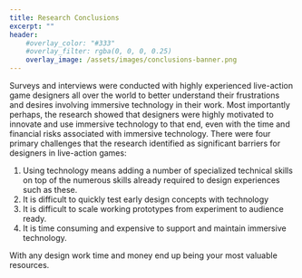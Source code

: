 ```yaml
---
title: Research Conclusions
excerpt: ""
header:
    #overlay_color: "#333"
    #overlay_filter: rgba(0, 0, 0, 0.25)
    overlay_image: /assets/images/conclusions-banner.png
---
```


Surveys and interviews were conducted with highly experienced live-action game designers all over the world to better understand their frustrations and desires involving immersive technology in their work. Most importantly perhaps, the research showed that designers were highly motivated to innovate and use immersive technology to that end, even with the time and financial risks associated with immersive technology. There were four primary challenges that the research identified as significant barriers for designers in live-action games:

1. Using technology means adding a number of specialized technical skills on top of the numerous skills already required to design experiences such as these.
2. It is difficult to quickly test early design concepts with technology
3. It is difficult to scale working prototypes from experiment to audience ready.
4. It is time consuming and expensive to support and maintain immersive technology.

With any design work time and money end up being your most valuable resources.